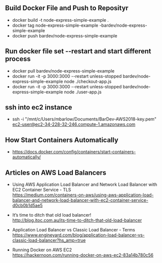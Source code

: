 ## Build Docker File and Push to Reposityr
- docker build -t node-express-simple-example .
- docker tag node-express-simple-example -bardev/node-express-simple-example
- docker push bardev/node-express-simple-example 

## Run docker file set --restart and start different process
- docker pull bardev/node-express-simple-example
- docker run -it -p 3000:3000 --restart unless-stopped bardev/node-express-simple-example node ./checkout-app.js
- docker run -it -p 3000:3000 --restart unless-stopped bardev/node-express-simple-example node ./user-app.js

## ssh into ec2 instance
- ssh -i "/mnt/c/Users/mbarlow/Documents/BarDev-AWS2018-key.pem"   ec2-user@ec2-34-228-32-246.compute-1.amazonaws.com

## How Start Containers Automatically
- https://docs.docker.com/config/containers/start-containers-automatically/

## Articles on AWS Load Balancers
- Using AWS Application Load Balancer and Network Load Balancer with EC2 Container Service - TLS  
https://medium.com/containers-on-aws/using-aws-application-load-balancer-and-network-load-balancer-with-ec2-container-service-d0cb0b1d5ae5

- It’s time to ditch that old load balancer!  
http://blog.itoc.com.au/its-time-to-ditch-that-old-load-balancer

- Application Load Balancer vs Classic Load Balancer - Terms  
https://www.engineyard.com/blog/application-load-balancer-vs-classic-load-balancer?hs_amp=true
		
- Running Docker on AWS EC2  
https://hackernoon.com/running-docker-on-aws-ec2-83a14b780c56